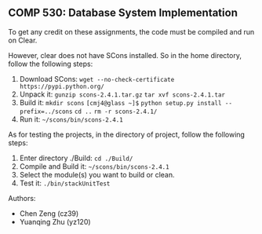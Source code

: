## COMP 530: Database System Implementation

To get any credit on these assignments, the code must be compiled and run on Clear. 

However, clear does not have SCons installed. So in the home directory, follow the following steps:

1. Download SCons: `wget --no-check-certificate https://pypi.python.org/`
2. Unpack it: `gunzip scons-2.4.1.tar.gz` `tar xvf scons-2.4.1.tar`
3. Build it: `mkdir scons` `[cmj4@glass ~]$` `python setup.py install --prefix=../scons` `cd ..` `rm -r scons-2.4.1/`
4. Run it: `~/scons/bin/scons-2.4.1`

As for testing the projects, in the directory of project, follow the following steps:

1. Enter directory ./Build: `cd ./Build/`
2. Compile and Build it: `~/scons/bin/scons-2.4.1`
3. Select the module(s) you want to build or clean.
4. Test it: `./bin/stackUnitTest`

Authors:

* Chen Zeng (cz39)
* Yuanqing Zhu (yz120)